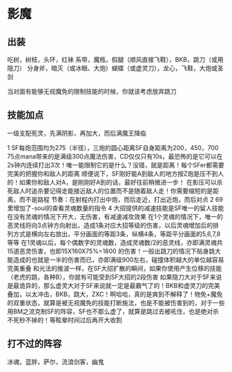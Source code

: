# 影魔

## 出装
吃树，树枝，头环，红袜
系带，魔瓶，假腿（顺风直接飞鞋），BKB，跳刀（或用隐刀）
分身斧，暗灭（或冰眼、大炮）蝴蝶（或虚灵刀），龙心，飞鞋，大炮或圣剑

当对面有能够无视魔免的限制技能的时候，你就该考虑放弃跳刀

## 技能加点
一级支配死灵，先满阴影，再加大，而后满魔王降临

1 SF每炮范围均为275（半径），三炮的圆心距离SF自身距离为200，450，700
75点mana带来的是满级300点魔法伤害，CD仅仅只有10s，最恐怖的是它可以在2s钟内连续打出3次！唯一能限制它的是什么？没错，就是距离！每个SFer都需要完美的把握你和敌人的距离
顺便说下，SF刚好能A到敌人的地方按Z炮是压不到人的！如果你和敌人对A，是刚刚好A到的话，最好往前稍微进一步！
在影压可以杀死敌人时追杀要记得走能接近敌人的位置而不是随着敌人走！你需要缩短的是距离，而不是路程
节奏：在射程内打出中炮，而后走近，打出近炮，而后对点
2 69里增加了-soul的查看灵魂数量的指令
4 大招提供的减速技能是SF唯一的留人技能
在没有灵魂的情况下开大，无伤害，有减速减攻效果
在1个灵魂的情况下，唯一的恶灵线将向3点钟方向射出，造成1条对应大招等级的伤害，以后灵魂增加后的排列方式是横向左右放出，平分画面的等距3条，纵横4条，等距平分画面的5,6,7,8等等
在1灵魂以后，每个偶数字的灵魂数，造成灵魂数/2的恶灵线，亦即满灵魂共15道恶灵伤害，也即15X160X75%=1800  的伤害！一般出跳刀的情况下贴身跳大能造成的也就是一半的伤害而已，亦即满级900左右，碰撞体积越大的单位越容易完美重叠
和光法的推波一样，在SF大招扩散的瞬间，如果你使用产生位移的技能（老虎的跳，各种B），你就有可能受到SF大招的2段伤害
如果隐刀大对于SF来说是最诡异的，那么虚灵大对于SF来说就一定是最霸气了的！BKB和虚灵刀的完美叠加，以太冲击，BKB，跳大，ZXC！啊哈哈，真的是爽到不解释了！物免+魔免的双重状态，就算是被无视魔免的技能打断施法，也是不能被伤害到的，对于一些用BM之流克制SF的阵容，SF也不那么虚了，就算是跳过去被吼住，也是绝对杀不死秒不掉的！等眩晕时间过后再开大收割

## 打不过的阵容
冰魂，蓝胖，萨尔，流浪剑客，幽鬼